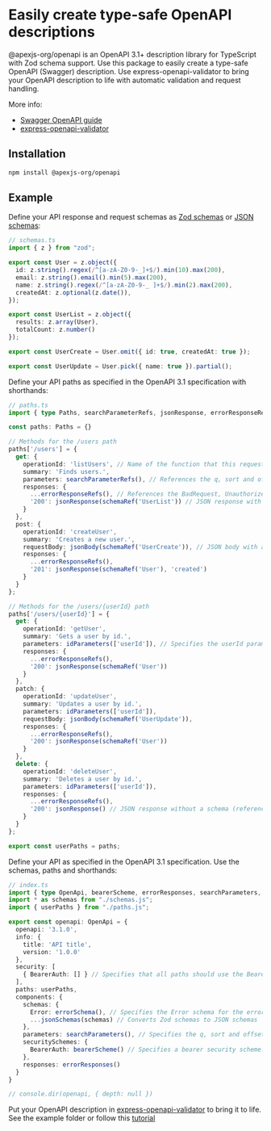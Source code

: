 # Easily create type-safe OpenAPI descriptions

@apexjs-org/openapi is an OpenAPI 3.1+ description library for TypeScript with Zod schema support. Use this package to easily create a type-safe OpenAPI (Swagger) description. Use express-openapi-validator to bring your OpenAPI description to life with automatic validation and request handling.

More info:
- [Swagger OpenAPI guide](https://swagger.io/docs/specification/v3_0/about/)
- [express-openapi-validator](https://www.npmjs.com/package/express-openapi-validator)


## Installation

```sh
npm install @apexjs-org/openapi
```

## Example

Define your API response and request schemas as [Zod schemas](https://www.npmjs.com/package/zod) or [JSON schemas](https://json-schema.org/):
```ts
// schemas.ts
import { z } from "zod";

export const User = z.object({
  id: z.string().regex(/^[a-zA-Z0-9-_]+$/).min(10).max(200),
  email: z.string().email().min(5).max(200),
  name: z.string().regex(/^[a-zA-Z0-9-_ ]+$/).min(2).max(200),
  createdAt: z.optional(z.date()),
});

export const UserList = z.object({
  results: z.array(User),
  totalCount: z.number()
});

export const UserCreate = User.omit({ id: true, createdAt: true });

export const UserUpdate = User.pick({ name: true }).partial();
```

Define your API paths as specified in the OpenAPI 3.1 specification with shorthands:

```ts
// paths.ts
import { type Paths, searchParameterRefs, jsonResponse, errorResponseRefs, jsonBody, idParameters, schemaRef } from "@apexjs-org/openapi";

const paths: Paths = {}

// Methods for the /users path
paths['/users'] = {
  get: {
    operationId: 'listUsers', // Name of the function that this request should trigger
    summary: 'Finds users.',
    parameters: searchParameterRefs(), // References the q, sort and offset parameters (included in components.parameters, see index.ts below)
    responses: {
      ...errorResponseRefs(), // References the BadRequest, Unauthorized, Forbidden, NotFound and TooManyRequests errors (included in components.responses, see index.ts below)
      '200': jsonResponse(schemaRef('UserList')) // JSON response with a reference to a custom schema (included in components.schemas, see index.ts below)
    }
  },
  post: {
    operationId: 'createUser',
    summary: 'Creates a new user.',
    requestBody: jsonBody(schemaRef('UserCreate')), // JSON body with a reference to a custom schema (included in components.schemas, see index.ts below)
    responses: {
      ...errorResponseRefs(),
      '201': jsonResponse(schemaRef('User'), 'created')
    }
  }
};

// Methods for the /users/{userId} path
paths['/users/{userId}'] = {
  get: {
    operationId: 'getUser',
    summary: 'Gets a user by id.',
    parameters: idParameters(['userId']), // Specifies the userId parameter in this path
    responses: {
      ...errorResponseRefs(),
      '200': jsonResponse(schemaRef('User'))
    }
  },
  patch: {
    operationId: 'updateUser',
    summary: 'Updates a user by id.',
    parameters: idParameters(['userId']),
    requestBody: jsonBody(schemaRef('UserUpdate')),
    responses: {
      ...errorResponseRefs(),
      '200': jsonResponse(schemaRef('User'))
    }
  },
  delete: {
    operationId: 'deleteUser',
    summary: 'Deletes a user by id.',
    parameters: idParameters(['userId']),
    responses: {
      ...errorResponseRefs(),
      '200': jsonResponse() // JSON response without a schema (reference)
    }
  }
};

export const userPaths = paths;
```

Define your API as specified in the OpenAPI 3.1 specification. Use the schemas, paths and shorthands:

```ts
// index.ts
import { type OpenApi, bearerScheme, errorResponses, searchParameters, jsonSchemas, errorSchema } from "@apexjs-org/openapi";
import * as schemas from "./schemas.js";
import { userPaths } from "./paths.js";

export const openapi: OpenApi = {
  openapi: '3.1.0',
  info: {
    title: 'API title',
    version: '1.0.0'
  },
  security: [
    { BearerAuth: [] } // Specifies that all paths should use the BearerAuth security scheme, see components.securitySchemes. Specifying security at the path method level is possible as well (to disable global security on path level, use: security: [])
  ],
  paths: userPaths,
  components: {
    schemas: {
      Error: errorSchema(), // Specifies the Error schema for the error responses, same schema as express-openapi-validator errors
      ...jsonSchemas(schemas) // Converts Zod schemas to JSON schemas
    },
    parameters: searchParameters(), // Specifies the q, sort and offset parameters so that they can be referenced
    securitySchemes: {
      BearerAuth: bearerScheme() // Specifies a bearer security scheme. openIdScheme() and oauth2Scheme() are possible as well
    },
    responses: errorResponses()
  }
}

// console.dir(openapi, { depth: null })
```

Put your OpenAPI description in [express-openapi-validator](https://www.npmjs.com/package/express-openapi-validator) to bring it to life. See the example folder or follow this [tutorial](https://medium.com/@apexjs-org/create-a-node-js-rest-api-with-an-openapi-description-in-minutes-972dda90e373)